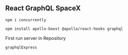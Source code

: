 ## React GraphQL SpaceX

```
npm i concurrently
```

```
npm install apollo-boost @apollo/react-hooks graphql
```

First run server in Repository

```
graphqlExpress
```
